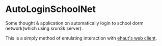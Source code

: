 # AutoLoginSchoolNet
Some thought &amp; application on automatically login to school dorm network(which using srun3k server).

This is a simply method of emulating interaction with [ehaut's web client](https://github.com/ehaut/ehaut).

